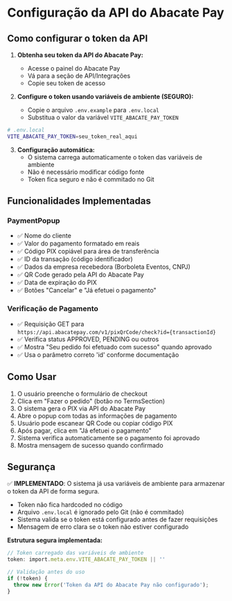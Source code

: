 # Configuração da API do Abacate Pay

## Como configurar o token da API

1. **Obtenha seu token da API do Abacate Pay:**
   - Acesse o painel do Abacate Pay
   - Vá para a seção de API/Integrações
   - Copie seu token de acesso

2. **Configure o token usando variáveis de ambiente (SEGURO):**
   - Copie o arquivo `.env.example` para `.env.local`
   - Substitua o valor da variável `VITE_ABACATE_PAY_TOKEN`

```bash
# .env.local
VITE_ABACATE_PAY_TOKEN=seu_token_real_aqui
```

3. **Configuração automática:**
   - O sistema carrega automaticamente o token das variáveis de ambiente
   - Não é necessário modificar código fonte
   - Token fica seguro e não é commitado no Git

## Funcionalidades Implementadas

### PaymentPopup
- ✅ Nome do cliente
- ✅ Valor do pagamento formatado em reais
- ✅ Código PIX copiável para área de transferência
- ✅ ID da transação (código identificador)
- ✅ Dados da empresa recebedora (Borboleta Eventos, CNPJ)
- ✅ QR Code gerado pela API do Abacate Pay
- ✅ Data de expiração do PIX
- ✅ Botões "Cancelar" e "Já efetuei o pagamento"

### Verificação de Pagamento
- ✅ Requisição GET para `https://api.abacatepay.com/v1/pixQrCode/check?id={transactionId}`
- ✅ Verifica status APPROVED, PENDING ou outros
- ✅ Mostra "Seu pedido foi efetuado com sucesso" quando aprovado
- ✅ Usa o parâmetro correto 'id' conforme documentação

## Como Usar

1. O usuário preenche o formulário de checkout
2. Clica em "Fazer o pedido" (botão no TermsSection)
3. O sistema gera o PIX via API do Abacate Pay
4. Abre o popup com todas as informações de pagamento
5. Usuário pode escanear QR Code ou copiar código PIX
6. Após pagar, clica em "Já efetuei o pagamento"
7. Sistema verifica automaticamente se o pagamento foi aprovado
8. Mostra mensagem de sucesso quando confirmado

## Segurança

✅ **IMPLEMENTADO**: O sistema já usa variáveis de ambiente para armazenar o token da API de forma segura.

- Token não fica hardcoded no código
- Arquivo `.env.local` é ignorado pelo Git (não é commitado)
- Sistema valida se o token está configurado antes de fazer requisições
- Mensagem de erro clara se o token não estiver configurado

**Estrutura segura implementada:**
```typescript
// Token carregado das variáveis de ambiente
token: import.meta.env.VITE_ABACATE_PAY_TOKEN || ''

// Validação antes do uso
if (!token) {
  throw new Error('Token da API do Abacate Pay não configurado');
}
```
